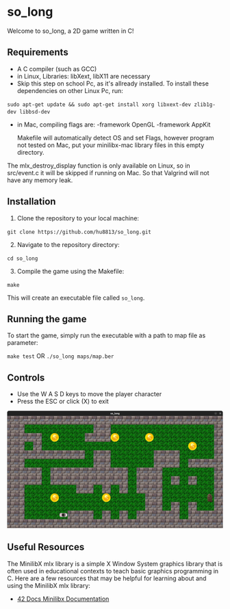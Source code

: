 
# so_long

Welcome to so_long, a 2D game written in C!

## Requirements

-   A C compiler (such as GCC)
-   in Linux, Libraries: libXext, libX11 are necessary
-   Skip this step on school Pc, as it's allready installed. 
    To install these dependencies on other Linux Pc, run:
    
`sudo apt-get update && sudo apt-get install xorg libxext-dev zlib1g-dev libbsd-dev`

-   in Mac, compiling flags are: -framework OpenGL -framework AppKit

    Makefile will automatically detect OS and set Flags, however program not tested on Mac, put your minilibx-mac library files in this empty directory.

The mlx_destroy_display function is only available on Linux, so in src/event.c it will be skipped if running on Mac. So that Valgrind will not have any memory leak.

## Installation

1.  Clone the repository to your local machine:

`git clone https://github.com/hu8813/so_long.git` 

2.  Navigate to the repository directory:

`cd so_long` 

3.  Compile the game using the Makefile:

`make` 

This will create an executable file called `so_long`.

## Running the game

To start the game, simply run the executable with a path to map file as parameter:

`make test`  OR  `./so_long maps/map.ber` 

## Controls

-   Use the W A S D keys to move the player character
-   Press the ESC or click (X) to exit

![An example screenshot of so_long](screenshot.png)


## Useful Resources

The MinilibX mlx library is a simple X Window System graphics library that is often used in educational contexts to teach basic graphics programming in C. Here are a few resources that may be helpful for learning about and using the MinilibX mlx library:

-   [42 Docs Minilibx Documentation](https://harm-smits.github.io/42docs/libs/minilibx/introduction.html)
